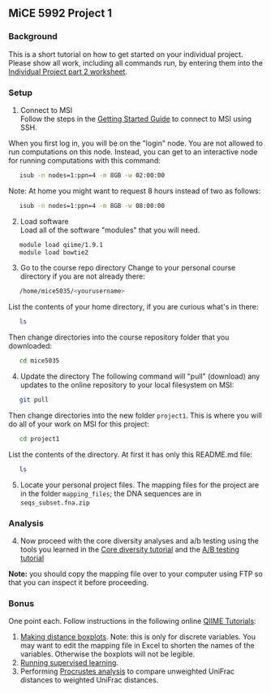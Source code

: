## MiCE 5992 Project 1

### Background
This is a short tutorial on how to get started on your individual project. Please show all work, including all commands run, by entering them into the [Individual Project part 2 worksheet](https://docs.google.com/document/d/14bqCKIMScBCUOqWTcrd2xEoX9UGQZpCJRdo0r3grK8U/edit?usp=sharing).

### Setup
1. Connect to MSI  
 Follow the steps in the [Getting Started Guide](../../README.md) to connect to MSI using SSH.

 When you first log in, you will be on the "login" node. You are not allowed to run computations on this node. Instead, you can get to an interactive node for running computations with this command:
 ```bash
    isub -n nodes=1:ppn=4 -m 8GB -w 02:00:00
 ```
 Note: At home you might want to request 8 hours instead of two as follows:
 ```bash
    isub -n nodes=1:ppn=4 -m 8GB -w 08:00:00
 ```

2. Load software  
 Load all of the software "modules" that you will need.
 ```bash
    module load qiime/1.9.1
    module load bowtie2
 ```

3. Go to the course repo directory
 Change to your personal course directory if you are not already there:
 ```bash
    /home/mice5035/<yourusername>
 ```

 List the contents of your home directory, if you are curious what's in there:
 ```bash
    ls
 ```

 Then change directories into the course repository folder that you downloaded:
 ```bash
    cd mice5035
 ```

4. Update the directory 
 The following command will "pull" (download) any updates to the online repository to your local filesystem on MSI:
 ```bash
    git pull
 ```

 Then change directories into the new folder `project1`. This is where you will do all of your work on MSI for this project:
 ```bash
    cd project1
 ```

 List the contents of the directory. At first it has only this README.md file:
 ```bash
    ls
 ```
5. Locate your personal project files. The mapping files for the project are in the folder `mapping_files`; the DNA sequences are in `seqs_subset.fna.zip`

### Analysis
4. Now proceed with the core diversity analyses and a/b testing using the tools you
 learned in the [Core diversity tutorial](../tutorials/corediv) and the [A/B testing tutorial](../tutorials/abtesting)

 **Note:** you should copy the mapping file over to your computer using FTP so that you can inspect it before proceeding.
 
### Bonus 
One point each. Follow instructions in the following online [QIIME Tutorials](http://qiime.org/tutorials/index.html):
  1. [Making distance boxplots](http://qiime.org/tutorials/creating_distance_comparison_plots.html). Note: this is only for discrete variables. You may want to edit the mapping file in Excel to shorten the names of the variables. Otherwise the boxplots will not be legible.
  2. [Running supervised learning](http://qiime.org/tutorials/running_supervised_learning.html).
  3. Performing [Procrustes analysis](http://qiime.org/tutorials/procrustes_analysis.html) to compare unweighted UniFrac distances to weighted UniFrac distances.
